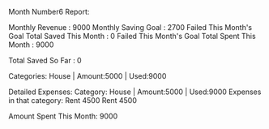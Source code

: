 Month Number6 Report:


Monthly Revenue : 9000
Monthly Saving Goal : 2700 Failed This Month's Goal
Total Saved This Month : 0 Failed This Month's Goal
Total Spent This Month : 9000

Total Saved So Far : 0

Categories:
House   |   Amount:5000   |   Used:9000

Detailed Expenses:
Category: House   |   Amount:5000   |   Used:9000
Expenses in that category: 
Rent 4500
Rent 4500

Amount Spent This Month: 9000
